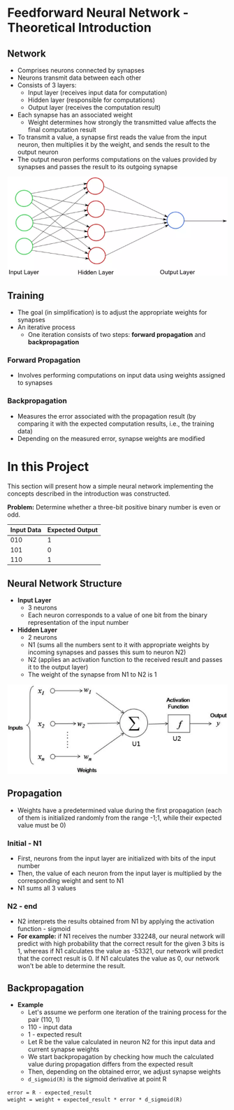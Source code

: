 # Feedforward Neural Network - Theoretical Introduction
## Network
- Comprises neurons connected by synapses
- Neurons transmit data between each other
- Consists of 3 layers:
	- Input layer (receives input data for computation)
	- Hidden layer (responsible for computations)
	- Output layer (receives the computation result)
- Each synapse has an associated weight
	- Weight determines how strongly the transmitted value affects the final computation result
- To transmit a value, a synapse first reads the value from the input neuron, then multiplies it by the weight, and sends the result to the output neuron
- The output neuron performs computations on the values provided by synapses and passes the result to its outgoing synapse

![Neural network layers](NN-layers.png "Neural network layers")

## Training
- The goal (in simplification) is to adjust the appropriate weights for synapses
- An iterative process
	- One iteration consists of two steps: **forward propagation** and **backpropagation**

### Forward Propagation
- Involves performing computations on input data using weights assigned to synapses

### Backpropagation
- Measures the error associated with the propagation result (by comparing it with the expected computation results, i.e., the training data)
- Depending on the measured error, synapse weights are modified

# In this Project

This section will present how a simple neural network implementing the concepts described in the introduction was constructed.

**Problem:** Determine whether a three-bit positive binary number is even or odd.

| Input Data | Expected Output |
|------------|-----------------|
|     010    |        1        |
|     101    |        0        |
|     110    |        1        |

## Neural Network Structure

- **Input Layer**
	- 3 neurons
	- Each neuron corresponds to a value of one bit from the binary representation of the input number
- **Hidden Layer**
	- 2 neurons
	- N1 (sums all the numbers sent to it with appropriate weights by incoming synapses and passes this sum to neuron N2)
	- N2 (applies an activation function to the received result and passes it to the output layer)
	- The weight of the synapse from N1 to N2 is 1

![Neural network structure](NN-schema.png "Neural network structure")

## Propagation

- Weights have a predetermined value during the first propagation (each of them is initialized randomly from the range -1;1, while their expected value must be 0)
### Initial - N1
- First, neurons from the input layer are initialized with bits of the input number
- Then, the value of each neuron from the input layer is multiplied by the corresponding weight and sent to N1
- N1 sums all 3 values
### N2 - end
- N2 interprets the results obtained from N1 by applying the activation function - sigmoid
- **For example:** if N1 receives the number 332248, our neural network will predict with high probability that the correct result for the given 3 bits is 1, whereas if N1 calculates the value as -53321, our network will predict that the correct result is 0. If N1 calculates the value as 0, our network won't be able to determine the result.

## Backpropagation

- **Example**
	- Let's assume we perform one iteration of the training process for the pair (110, 1)
	- 110 - input data
	- 1 - expected result
	- Let R be the value calculated in neuron N2 for this input data and current synapse weights
	- We start backpropagation by checking how much the calculated value during propagation differs from the expected result
	- Then, depending on the obtained error, we adjust synapse weights
	- `d_sigmoid(R)` is the sigmoid derivative at point R
```
error = R - expected_result
weight = weight + expected_result * error * d_sigmoid(R)
```
